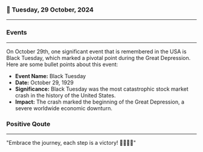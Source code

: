 ### 📅 Tuesday, 29 October, 2024
------
### Events
------
On October 29th, one significant event that is remembered in the USA is Black Tuesday, which marked a pivotal point during the Great Depression. Here are some bullet points about this event:

- **Event Name:** Black Tuesday
- **Date:** October 29, 1929
- **Significance:** Black Tuesday was the most catastrophic stock market crash in the history of the United States.
- **Impact:** The crash marked the beginning of the Great Depression, a severe worldwide economic downturn.

### Positive Qoute
------
"Embrace the journey, each step is a victory! 🚶‍♂️🎉✨"
